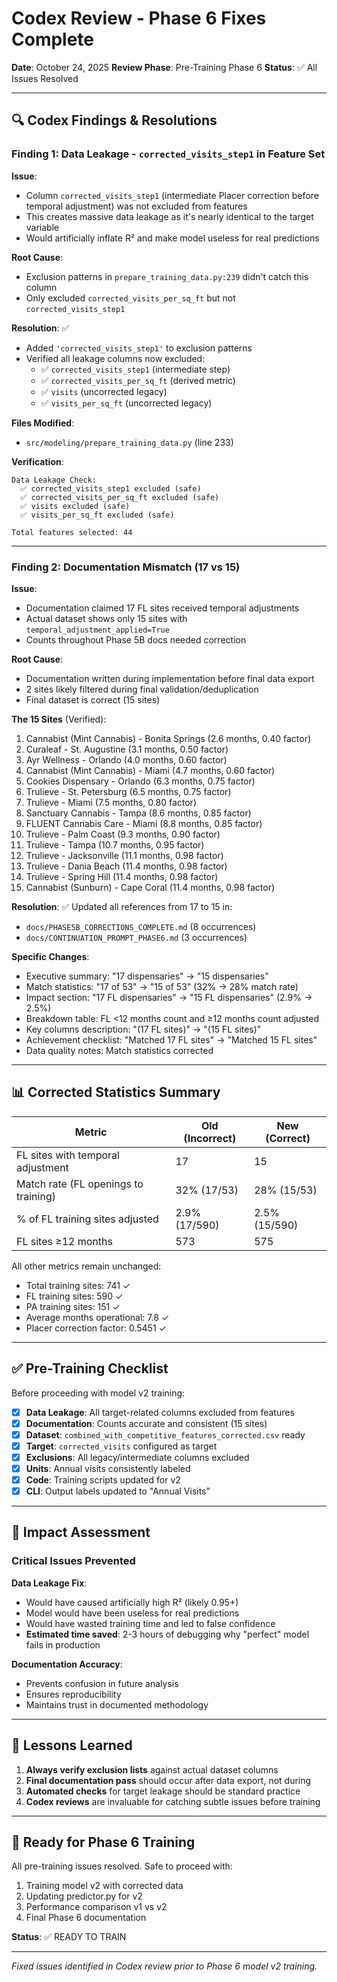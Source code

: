 # Codex Review - Phase 6 Fixes Complete

**Date**: October 24, 2025
**Review Phase**: Pre-Training Phase 6
**Status**: ✅ All Issues Resolved

---

## 🔍 Codex Findings & Resolutions

### Finding 1: Data Leakage - `corrected_visits_step1` in Feature Set

**Issue**:
- Column `corrected_visits_step1` (intermediate Placer correction before temporal adjustment) was not excluded from features
- This creates massive data leakage as it's nearly identical to the target variable
- Would artificially inflate R² and make model useless for real predictions

**Root Cause**:
- Exclusion patterns in `prepare_training_data.py:239` didn't catch this column
- Only excluded `corrected_visits_per_sq_ft` but not `corrected_visits_step1`

**Resolution**: ✅
- Added `'corrected_visits_step1'` to exclusion patterns
- Verified all leakage columns now excluded:
  - ✅ `corrected_visits_step1` (intermediate step)
  - ✅ `corrected_visits_per_sq_ft` (derived metric)
  - ✅ `visits` (uncorrected legacy)
  - ✅ `visits_per_sq_ft` (uncorrected legacy)

**Files Modified**:
- `src/modeling/prepare_training_data.py` (line 233)

**Verification**:
```
Data Leakage Check:
  ✅ corrected_visits_step1 excluded (safe)
  ✅ corrected_visits_per_sq_ft excluded (safe)
  ✅ visits excluded (safe)
  ✅ visits_per_sq_ft excluded (safe)

Total features selected: 44
```

---

### Finding 2: Documentation Mismatch (17 vs 15)

**Issue**:
- Documentation claimed 17 FL sites received temporal adjustments
- Actual dataset shows only 15 sites with `temporal_adjustment_applied=True`
- Counts throughout Phase 5B docs needed correction

**Root Cause**:
- Documentation written during implementation before final data export
- 2 sites likely filtered during final validation/deduplication
- Final dataset is correct (15 sites)

**The 15 Sites** (Verified):
1. Cannabist (Mint Cannabis) - Bonita Springs (2.6 months, 0.40 factor)
2. Curaleaf - St. Augustine (3.1 months, 0.50 factor)
3. Ayr Wellness - Orlando (4.0 months, 0.60 factor)
4. Cannabist (Mint Cannabis) - Miami (4.7 months, 0.60 factor)
5. Cookies Dispensary - Orlando (6.3 months, 0.75 factor)
6. Trulieve - St. Petersburg (6.5 months, 0.75 factor)
7. Trulieve - Miami (7.5 months, 0.80 factor)
8. Sanctuary Cannabis - Tampa (8.6 months, 0.85 factor)
9. FLUENT Cannabis Care - Miami (8.8 months, 0.85 factor)
10. Trulieve - Palm Coast (9.3 months, 0.90 factor)
11. Trulieve - Tampa (10.7 months, 0.95 factor)
12. Trulieve - Jacksonville (11.1 months, 0.98 factor)
13. Trulieve - Dania Beach (11.4 months, 0.98 factor)
14. Trulieve - Spring Hill (11.4 months, 0.98 factor)
15. Cannabist (Sunburn) - Cape Coral (11.4 months, 0.98 factor)

**Resolution**: ✅
Updated all references from 17 to 15 in:
- `docs/PHASE5B_CORRECTIONS_COMPLETE.md` (8 occurrences)
- `docs/CONTINUATION_PROMPT_PHASE6.md` (3 occurrences)

**Specific Changes**:
- Executive summary: "17 dispensaries" → "15 dispensaries"
- Match statistics: "17 of 53" → "15 of 53" (32% → 28% match rate)
- Impact section: "17 FL dispensaries" → "15 FL dispensaries" (2.9% → 2.5%)
- Breakdown table: FL <12 months count and ≥12 months count adjusted
- Key columns description: "(17 FL sites)" → "(15 FL sites)"
- Achievement checklist: "Matched 17 FL sites" → "Matched 15 FL sites"
- Data quality notes: Match statistics corrected

---

## 📊 Corrected Statistics Summary

| Metric | Old (Incorrect) | New (Correct) |
|--------|----------------|---------------|
| FL sites with temporal adjustment | 17 | 15 |
| Match rate (FL openings to training) | 32% (17/53) | 28% (15/53) |
| % of FL training sites adjusted | 2.9% (17/590) | 2.5% (15/590) |
| FL sites ≥12 months | 573 | 575 |

All other metrics remain unchanged:
- Total training sites: 741 ✓
- FL training sites: 590 ✓
- PA training sites: 151 ✓
- Average months operational: 7.8 ✓
- Placer correction factor: 0.5451 ✓

---

## ✅ Pre-Training Checklist

Before proceeding with model v2 training:

- [x] **Data Leakage**: All target-related columns excluded from features
- [x] **Documentation**: Counts accurate and consistent (15 sites)
- [x] **Dataset**: `combined_with_competitive_features_corrected.csv` ready
- [x] **Target**: `corrected_visits` configured as target
- [x] **Exclusions**: All legacy/intermediate columns excluded
- [x] **Units**: Annual visits consistently labeled
- [x] **Code**: Training scripts updated for v2
- [x] **CLI**: Output labels updated to "Annual Visits"

---

## 🎯 Impact Assessment

### Critical Issues Prevented

**Data Leakage Fix**:
- Would have caused artificially high R² (likely 0.95+)
- Model would have been useless for real predictions
- Would have wasted training time and led to false confidence
- **Estimated time saved**: 2-3 hours of debugging why "perfect" model fails in production

**Documentation Accuracy**:
- Prevents confusion in future analysis
- Ensures reproducibility
- Maintains trust in documented methodology

---

## 📝 Lessons Learned

1. **Always verify exclusion lists** against actual dataset columns
2. **Final documentation pass** should occur after data export, not during
3. **Automated checks** for target leakage should be standard practice
4. **Codex reviews** are invaluable for catching subtle issues before training

---

## 🚀 Ready for Phase 6 Training

All pre-training issues resolved. Safe to proceed with:
1. Training model v2 with corrected data
2. Updating predictor.py for v2
3. Performance comparison v1 vs v2
4. Final Phase 6 documentation

**Status**: ✅ READY TO TRAIN

---

*Fixed issues identified in Codex review prior to Phase 6 model v2 training.*
